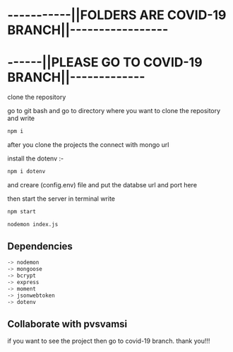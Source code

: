#    -----------||FOLDERS ARE COVID-19 BRANCH||-----------------
#                              ------||PLEASE GO TO COVID-19 BRANCH||-------------

clone the repository

go to git bash and go to directory where you want to clone the repository and write 


```bash
npm i 
```

after you clone the projects the connect with mongo url

install the dotenv :- 
```bash
npm i dotenv
```


and creare (config.env) file  and put the databse url and port here

then start the server in terminal
write 
```bash
npm start
```

```bash
nodemon index.js
```

## Dependencies

```bash
-> nodemon
-> mongoose 
-> bcrypt 
-> express 
-> moment 
-> jsonwebtoken 
-> dotenv 

```

## Collaborate with pvsvamsi

if you want to see the project then go to covid-19 branch.
thank you!!!
